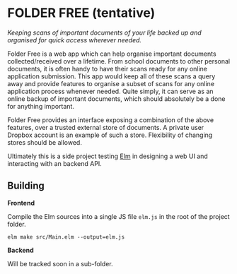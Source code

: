 # FOLDER FREE (tentative)

*Keeping scans of important documents of your life backed up and organised for
quick access wherever needed.*

Folder Free is a web app which can help organise important documents
collected/received over a lifetime. From school documents to other personal
documents, it is often handy to have their scans ready for any online
application submission. This app would keep all of these scans a query away and
provide features to organise a subset of scans for any online application
process whenever needed. Quite simply, it can serve as an online backup of
important documents, which should absolutely be a done for anything important.


Folder Free provides an interface exposing a combination of the above features,
over a trusted external store of documents. A private user Dropbox account is
an example of such a store. Flexibility of changing stores should be allowed.

Ultimately this is a side project testing [Elm](http://elm-lang.org/) in
designing a web UI and interacting with an backend API.


## Building

**Frontend**

Compile the Elm sources into a single JS file `elm.js` in the root of the
project folder.

    elm make src/Main.elm --output=elm.js
    
**Backend**

Will be tracked soon in a sub-folder.

<!-- The backend web-server is written in Haskell -->
<!-- using [Servant](https://hackage.haskell.org/package/servant). -->

<!--     cd backend/ -->
<!--     cabal configure -->
<!--     cabal build -->
    
